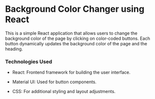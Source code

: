 # Background Color Changer using React

This is a simple React application that allows users to change the background color of the page by clicking on color-coded buttons. Each button dynamically updates the background color of the page and the heading.

### Technologies Used ###

- React: Frontend framework for building the user interface.

- Material UI: Used for button components.

- CSS: For additional styling and layout adjustments.
